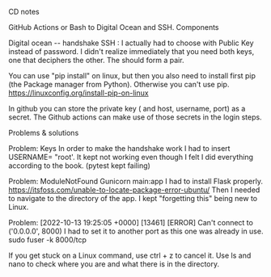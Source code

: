 CD notes 

GitHub Actions or Bash to Digital Ocean and SSH.
Components 

Digital ocean -- handshake SSH : I actually had to choose with Public Key instead of password. 
I didn't realize immediately that you need both keys, one that deciphers the other. The should form a pair. 

You can use "pip install" on linux, but then you also need to install first pip (the Package manager from Python). 
Otherwise you can't use pip. 
https://linuxconfig.org/install-pip-on-linux

In github you can store the private key ( and host, username, port) as a secret. The Github actions can make use of those secrets in the login steps. 

Problems & solutions 

Problem: Keys 
In order to make the handshake work I had to insert USERNAME= "root'.
It kept not working even though I felt I did everything according to the book. (pytest kept failing)

Problem: ModuleNotFound Gunicorn main:app 
I had to install Flask properly. 
https://itsfoss.com/unable-to-locate-package-error-ubuntu/
Then I needed to navigate to the directory of the app. I kept "forgetting this" being new to Linux. 

Problem: [2022-10-13 19:25:05 +0000] [13461] [ERROR] Can't connect to ('0.0.0.0', 8000)
I had to set it to another port as this one was already in use. 
sudo fuser -k 8000/tcp

If you get stuck on a Linux command, use ctrl + z to cancel it. 
Use ls and nano to check where you are and what there is in the directory. 